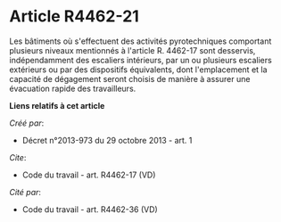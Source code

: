 # Article R4462-21

Les bâtiments où s'effectuent des activités pyrotechniques comportant plusieurs niveaux mentionnés à l'article R. 4462-17
sont desservis, indépendamment des escaliers intérieurs, par un ou plusieurs escaliers extérieurs ou par des dispositifs
équivalents, dont l'emplacement et la capacité de dégagement seront choisis de manière à assurer une évacuation rapide des
travailleurs.

**Liens relatifs à cet article**

_Créé par_:

  - Décret n°2013-973 du 29 octobre 2013 - art. 1

_Cite_:

  - Code du travail - art. R4462-17 (VD)

_Cité par_:

  - Code du travail - art. R4462-36 (VD)
